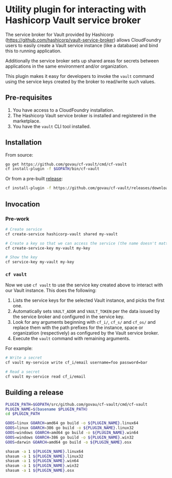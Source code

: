 # Utility plugin for interacting with Hashicorp Vault service broker

The service broker for Vault provided by Hashicorp (<https://github.com/hashicorp/vault-service-broker>) allows CloudFoundry users to easily create a Vault service instance (like a database) and bind this to running application.

Additionally the service broker sets up shared areas for secrets between applications in the same environment and/or organization.

This plugin makes it easy for developers to invoke the `vault` command using the service keys created by the broker to read/write such values.

## Pre-requisites

1. You have access to a CloudFoundry installation.
1. The Hashicorp Vault service broker is installed and registered in the marketplace.
1. You have the `vault` CLI tool installed.

## Installation

From source:

```bash
go get https://github.com/govau/cf-vault/cmd/cf-vault
cf install-plugin -f $GOPATH/bin/cf-vault
```

Or from a pre-built [release](https://github.com/govau/cf-vault/releases/):

```bash
cf install-plugin -f https://github.com/govau/cf-vault/releases/download/0.1/cf-vault.osx
```

## Invocation

### Pre-work

```bash
# Create service
cf create-service hashicorp-vault shared my-vault

# Create a key so that we can access the service (the name doesn't matter)
cf create-service-key my-vault my-key

# Show the key
cf service-key my-vault my-key
```

### `cf vault`

Now we use `cf vault` to use the service key created above to interact with our Vault instance. This does the following:

1. Lists the service keys for the selected Vault instance, and picks the first one.
1. Automatically sets `VAULT_ADDR` and `VAULT_TOKEN` per the data issued by the service broker and configured in the service key.
1. Look for any arguments beginning with `cf_i/`, `cf_s/` and `cf_os/` and replace them with the path prefixes for the instance, space or organization (respectively) as configured by the Vault service broker.
1. Execute the `vault` command with remaining arguments.

For example:

```bash
# Write a secret
cf vault my-service write cf_i/email username=foo password=bar

# Read a secret
cf vault my-service read cf_i/email
```

## Building a release

```bash
PLUGIN_PATH=$GOPATH/src/github.com/govau/cf-vault/cmd/cf-vault
PLUGIN_NAME=$(basename $PLUGIN_PATH)
cd $PLUGIN_PATH

GOOS=linux GOARCH=amd64 go build -o ${PLUGIN_NAME}.linux64
GOOS=linux GOARCH=386 go build -o ${PLUGIN_NAME}.linux32
GOOS=windows GOARCH=amd64 go build -o ${PLUGIN_NAME}.win64
GOOS=windows GOARCH=386 go build -o ${PLUGIN_NAME}.win32
GOOS=darwin GOARCH=amd64 go build -o ${PLUGIN_NAME}.osx

shasum -a 1 ${PLUGIN_NAME}.linux64
shasum -a 1 ${PLUGIN_NAME}.linux32
shasum -a 1 ${PLUGIN_NAME}.win64
shasum -a 1 ${PLUGIN_NAME}.win32
shasum -a 1 ${PLUGIN_NAME}.osx
```